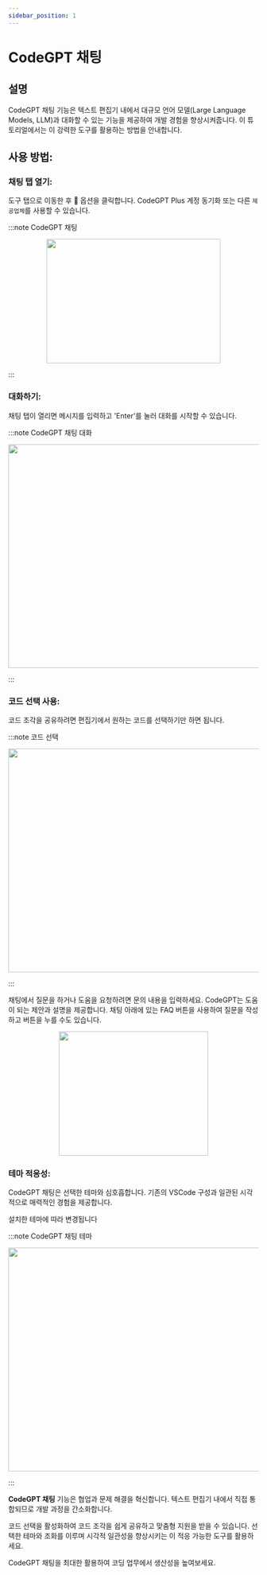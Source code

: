 ```yaml
---
sidebar_position: 1
---
```

# CodeGPT 채팅

## 설명
CodeGPT 채팅 기능은 텍스트 편집기 내에서 대규모 언어 모델(Large Language Models, LLM)과 대화할 수 있는 기능을 제공하여 개발 경험을 향상시켜줍니다. 이 튜토리얼에서는 이 강력한 도구를 활용하는 방법을 안내합니다.

## 사용 방법:
### 채팅 탭 열기:
도구 탭으로 이동한 후 💬 옵션을 클릭합니다. CodeGPT Plus 계정 동기화 또는 다른 `제공업체`를 사용할 수 있습니다.

:::note CodeGPT 채팅
<p align="center">
      <img width="350" height="250" src="https://github.com/davila7/code-gpt-docs/assets/37567214/7f0d756a-4698-44a4-bff7-77d68f69f585" />
</p>
:::

### 대화하기:

채팅 탭이 열리면 메시지를 입력하고 'Enter'를 눌러 대화를 시작할 수 있습니다.

:::note CodeGPT 채팅 대화
<p align="center">
      <img width="600" height="450" src="https://github.com/davila7/code-gpt-docs/assets/37567214/286fd1a9-beda-42a5-8219-760da8f8eb25"/>
</p>
:::

### 코드 선택 사용:
코드 조각을 공유하려면 편집기에서 원하는 코드를 선택하기만 하면 됩니다.

:::note 코드 선택
<p align="center">
      <img width="600" height="450"  src="https://github.com/davila7/code-gpt-docs/assets/37567214/021b2fbb-c5ce-459c-bceb-dc0e8d42f404" />
</p>
:::

채팅에서 질문을 하거나 도움을 요청하려면 문의 내용을 입력하세요. CodeGPT는 도움이 되는 제안과 설명을 제공합니다. 채팅 아래에 있는 FAQ 버튼을 사용하여 질문을 작성하고 버튼을 누를 수도 있습니다.

<p align="center">
    <img width="300" height="250"  src="https://github.com/davila7/code-gpt-docs/assets/37567214/1fcb06ec-6439-4e9f-bcd9-8af0f635ccc2" />
</p>


### 테마 적응성:

CodeGPT 채팅은 선택한 테마와 심호흡합니다. 기존의 VSCode 구성과 일관된 시각적으로 매력적인 경험을 제공합니다.

설치한 테마에 따라 변경됩니다

:::note CodeGPT 채팅 테마
<p align="center">
    <img width="600" height="450"  src="https://github.com/davila7/code-gpt-docs/assets/37567214/412c744e-ff7e-4a83-9080-474f056ec644" />
</p>
:::

**CodeGPT 채팅** 기능은 협업과 문제 해결을 혁신합니다. 텍스트 편집기 내에서 직접 통합되므로 개발 과정을 간소화합니다.

코드 선택을 활성화하여 코드 조각을 쉽게 공유하고 맞춤형 지원을 받을 수 있습니다. 선택한 테마와 조화를 이루며 시각적 일관성을 향상시키는 이 적응 가능한 도구를 활용하세요.

CodeGPT 채팅을 최대한 활용하여 코딩 업무에서 생산성을 높여보세요.

